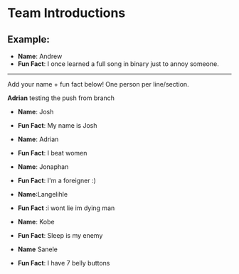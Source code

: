 # Team Introductions

## Example:
- **Name**: Andrew
- **Fun Fact**: I once learned a full song in binary just to annoy someone.

---

Add your name + fun fact below! One person per line/section.


**Adrian**
testing the push from branch

- **Name**: Josh
- **Fun Fact**: My name is Josh

- **Name**: Adrian
- **Fun Fact**: I beat women

-  **Name**: Jonaphan
- **Fun Fact**: I'm a foreigner :)

- **Name**:Langelihle
- **Fun Fact** :i wont lie im dying man

- **Name**: Kobe
- **Fun Fact**: Sleep is my enemy

- **Name** Sanele
- **Fun Fact**: I have 7 belly buttons
